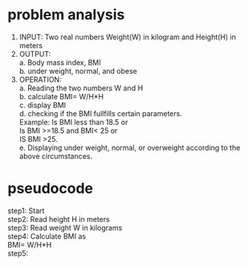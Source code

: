 # problem analysis
1. INPUT: Two real numbers Weight(W) in kilogram and Height(H) in meters  
2. OUTPUT:  
    a. Body mass index, BMI  
    b. under weight, normal, and obese
3. OPERATION:  
    a. Reading the two numbers W and H  
    b. calculate BMI= W/H*H  
    c. display BMI  
    d. checking if the BMI fullfills certain parameters.  
    Example: Is BMI less than 18.5 or  
             Is BMI >=18.5 and BMI< 25 or  
             IS BMI >25.  
    e. Displaying under weight, normal, or overweight according to the above circumstances.  
# pseudocode 
step1: Start  
step2: Read height H in meters  
step3: Read weight W in kilograms  
step4: Calculate BMI as  
                    BMI= W/H*H  
step5:                               
      
    




